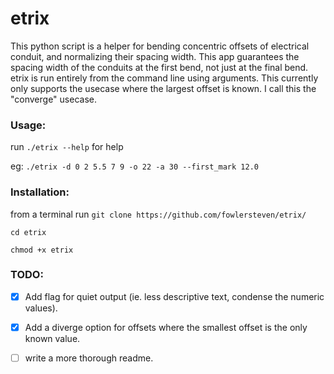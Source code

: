 # etrix

This python script is a helper for bending concentric offsets of electrical conduit, and normalizing their spacing width. This app guarantees the spacing width of the conduits at the first bend, not just at the final bend. etrix is run entirely from the command line using arguments. This currently only supports the usecase where the largest offset is known. I call this the "converge" usecase. 

### Usage:

run `./etrix --help` for help

eg: `./etrix -d 0 2 5.5 7 9 -o 22 -a 30 --first_mark 12.0`

### Installation:

from a terminal run `git clone https://github.com/fowlersteven/etrix/` 

`cd etrix`

`chmod +x etrix`

### TODO: 

- [x] Add flag for quiet output (ie. less descriptive text, condense the numeric values).

- [x] Add a diverge option for offsets where the smallest offset is the only known value. 

- [ ] write a more thorough readme. 
